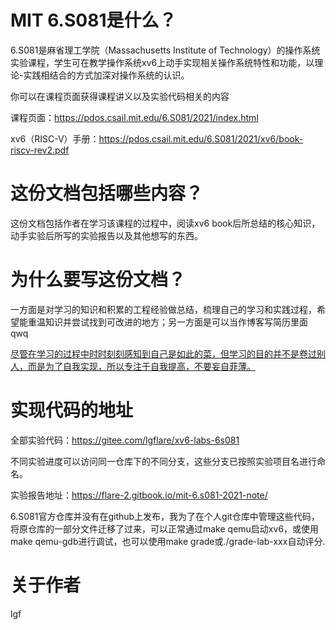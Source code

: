 # MIT 6.S081是什么？
6.S081是麻省理工学院（Massachusetts Institute of Technology）的操作系统实验课程，学生可在教学操作系统xv6上动手实现相关操作系统特性和功能，以理论-实践相结合的方式加深对操作系统的认识。

你可以在课程页面获得课程讲义以及实验代码相关的内容

课程页面：https://pdos.csail.mit.edu/6.S081/2021/index.html

xv6（RISC-V）手册：https://pdos.csail.mit.edu/6.S081/2021/xv6/book-riscv-rev2.pdf

# 这份文档包括哪些内容？
这份文档包括作者在学习该课程的过程中，阅读xv6 book后所总结的核心知识，动手实验后所写的实验报告以及其他想写的东西。

# 为什么要写这份文档？
一方面是对学习的知识和积累的工程经验做总结，梳理自己的学习和实践过程，希望能重温知识并尝试找到可改进的地方；另一方面是可以当作博客写简历里面qwq

<u>尽管在学习的过程中时时刻刻感知到自己是如此的菜，但学习的目的并不是卷过别人，而是为了自我实现，所以专注于自我提高，不要妄自菲薄。</u>

# 实现代码的地址
全部实验代码：https://gitee.com/lgflare/xv6-labs-6s081

不同实验进度可以访问同一仓库下的不同分支，这些分支已按照实验项目名进行命名。

实验报告地址：https://flare-2.gitbook.io/mit-6.s081-2021-note/

6.S081官方仓库并没有在github上发布，我为了在个人git仓库中管理这些代码，将原仓库的一部分文件迁移了过来，可以正常通过make qemu启动xv6，或使用make qemu-gdb进行调试，也可以使用make grade或./grade-lab-xxx自动评分.

# 关于作者
lgf